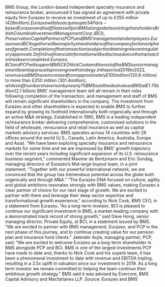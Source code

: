 BMS Group, the London-based independent specialty insurance and reinsurance broker, announced it has signed an agreement with private equity firm Eurazeo to receive an investment of up to £355 million ($428 million).
Eurazeo will also acquire up to 34% of BMS’ share capital.
Paris-based Eurazeo and its affiliates will join BMS alongside its existing shareholders British Columbia Investment Management Corp. (BCI), Preservation Capital Partners (PCP) and BMS’ management and employees. Eurazeo and BCI together will be majority shareholders of the company for its next phase of growth. Completion of the transaction is subject to obtaining relevant regulatory approvals.
Definitive financial information will be disclosed once the transaction has been completed.
Eurazeo, BCI and PCP will support BMS CEO Nick Cook and the rest of the BMS senior management team to pursue its proven growth strategy. In the period 2019 to 2022, revenues at BMS have increased from approximately £100 million ($120.6 million) to more than £250 million ($301.4 million), while staff numbers have risen by nearly 75% to circa 900 people globally.
BMS said the deal values BMS at £1.75 billion ($2.1 billion)
BMS’ management team will all remain in their roles following completion of the transaction, and management and staff of BMS will remain significant shareholders in the company.
The investment from Eurazeo and other shareholders is expected to enable BMS to further expand by growing its foothold internationally both organically and through an active M&A strategy.
Established in 1980, BMS is a leading independent re/insurance broker delivering comprehensive, customised solutions in the field of wholesale, reinsurance and retail insurance as well as capital markets advisory services. BMS operates across 14 countries with 28 offices around the world (U.S., Canada, Latin America, Australia, Europe and Asia).
“We have been exploring specialty insurance and reinsurance markets for some time and we are impressed by BMS’ growth trajectory over the recent years including significant expansion of its U.S. reinsurance business segment,” commented Maxime de Bentzmann and Eric Sondag, managing directors of Eurazeo’s Mid-large buyout team, in a joint statement. “Together with our powerful international network, we are convinced that the group has tremendous potential across the globe both organically and through M&A.”
“The Eurazeo DNA focused on culture, agility and global ambitions resonates strongly with BMS values, making Eurazeo a clear partner of choice for our next stage of growth. We are excited to partner with them and leverage their deep sector expertise and transformational growth experience,” according to Nick Cook, BMS CEO, in a statement from Eurazeo.
“As a long-term investor, BCI is pleased to continue our significant investment in BMS, a market-leading company with a demonstrated track record of strong growth,” said Dave Hong, senior managing director, Private Equity, at BCI, in a statement issued by BMS. “We are excited to partner with BMS management, Eurazeo, and PCP in the next phase of this journey, and to continue creating value for our pension plan and insurance fund clients.”
Jatender Aujla, managing partner, PCP, said: “We are excited to welcome Eurazeo as a long-term shareholder in BMS alongside PCP and BCI. BMS is one of the largest investments PCP have made to date and, thanks to Nick Cook and his superb team, it has been a phenomenal investment to date with revenue and EBITDA tripling, resulting in a 3.5x uplift in valuation since our investment in 2019. As a long term investor we remain committed to helping the team continue their ambitious growth strategy.”
BMS said it was advised by Evercore, BMS Capital Advisory and Macfarlanes LLP.
Source: Eurazeo and BMS